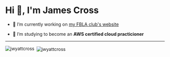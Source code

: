 # Hi 👋, I'm James Cross

- 🔭 I’m currently working on [my FBLA club's website](https://github.com/JWyattCross/FBLA-Website)

- 🌱 I’m studying to become an **AWS certified cloud practicioner**

---

<img align="left" src="https://github-readme-stats.vercel.app/api/top-langs/?username=jwyattcross&layout=compact&hide=html" alt="jwyattcross" />
<p></p>
<p>&nbsp;<img align="center" src="https://github-readme-stats.vercel.app/api?username=jwyattcross&show_icons=true" alt="jwyattcross" /></p>
